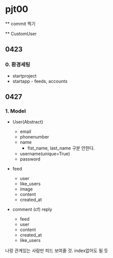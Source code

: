 # pjt00

** commit 찍기

** CustomUser 



## 0423

### 0. 환경세팅

- startproject
- startapp - feeds, accounts



## 0427

### 1. Model

- User(Abstract)
  - email
  - phonenumber
  - name
    - fist_name, last_name 구분 안한다.
  - username(unique=True)
  - password

- feed
  - user
  - like_users
  - image
  - content
  - created_at
- comment (cf) reply
  - feed
  - user
  - content
  - created_at
  - like_users



나랑 관계있는 사람만 피드 보여줄 것. index없어도 될 듯

